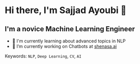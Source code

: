 # Hi there, I'm Sajjad Ayoubi 👋

## I'm a novice Machine Learning Engineer

- 🔬 I'm currently learning about advanced topics in NLP
- 🔨 I’m currently working on Chatbots at [shenasa.ai](http://shenasa.ai/)

Keywords: `NLP`, `Deep Learning`, `CV`, `AI`

